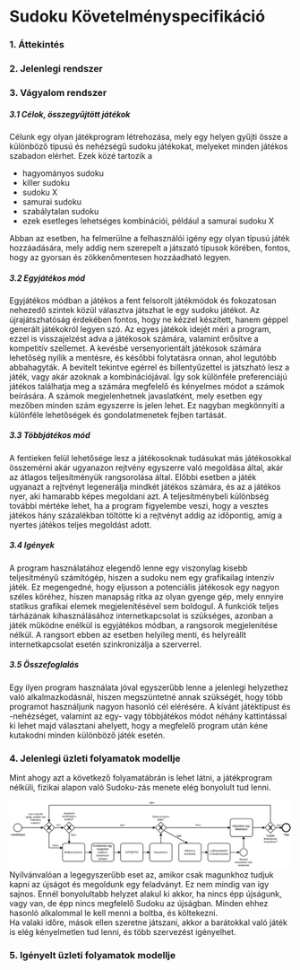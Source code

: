 Sudoku Követelményspecifikáció
==========================================

### 1. Áttekintés
 
### 2. Jelenlegi rendszer

### 3. Vágyalom rendszer
##### 3.1 Célok, összegyűjtött játékok
Célunk egy olyan játékprogram létrehozása, mely egy helyen gyűjti össze a különböző típusú és nehézségű sudoku játékokat, melyeket minden játékos szabadon elérhet. Ezek közé tartozik a
- hagyományos sudoku
- killer sudoku
- sudoku X
- samurai sudoku
- szabálytalan sudoku
- ezek esetleges lehetséges kombinációi, például a samurai sudoku X

Abban az esetben, ha felmerülne a felhasználói igény egy olyan típusú játék hozzáadására, mely addig nem szerepelt a játszató típusok körében, fontos, hogy az gyorsan és zökkenőmentesen hozzáadható legyen.
##### 3.2 Egyjátékos mód
Egyjátékos módban a játékos a fent felsorolt játékmódok és fokozatosan nehezedő szintek közül választva játszhat le egy sudoku játékot. Az újrajátszhatóság érdekében fontos, hogy ne kézzel készített, hanem géppel generált játékokról legyen szó.
Az egyes játékok idejét méri a program, ezzel is visszajelzést adva a játékosok számára, valamint erősítve a kompetitív szellemet. A kevésbé versenyorientált játékosok számára lehetőség nyílik a mentésre, és későbbi folytatásra onnan, ahol legutóbb abbahagyták.
A bevitelt tekintve egérrel és billentyűzettel is játszható lesz a játék, vagy akár azoknak a kombinációjával. Így sok különféle preferenciájú játékos találhatja meg a számára megfelelő és kényelmes módot a számok beírására.
A számok megjelenhetnek javaslatként, mely esetben egy mezőben minden szám egyszerre is jelen lehet. Ez nagyban megkönnyíti a különféle lehetőségek és gondolatmenetek fejben tartását.
##### 3.3 Többjátékos mód
A fentieken felül lehetősége lesz a játékosoknak tudásukat más játékosokkal összemérni akár ugyanazon rejtvény egyszerre való megoldása által, akár az átlagos teljesítményük rangsorolása által.
Előbbi esetben a játék ugyanazt a rejtvényt legenerálja mindkét játékos számára, és az a játékos nyer, aki hamarabb képes megoldani azt. A teljesítménybeli különbség további mértéke lehet, ha a program figyelembe veszi, hogy a vesztes játékos hány százalékban töltötte ki a rejtvényt addig az időpontig, amíg a nyertes játékos teljes megoldást adott.
##### 3.4 Igények
A program használatához elegendő lenne egy viszonylag kisebb teljesítményű számítógép, hiszen a sudoku nem egy grafikailag intenzív játék. Ez megengedné, hogy eljusson a potenciális játékosok egy nagyon széles köréhez, hiszen manapság ritka az olyan gyenge gép, mely ennyire statikus grafikai elemek megjelenítésével sem boldogul.
A funkciók teljes tárházának kihasználásához internetkapcsolat is szükséges, azonban a játék működne enélkül is egyjátékos módban, a rangsorok megjelenítése nélkül. A rangsort ebben az esetben helyileg menti, és helyreállt internetkapcsolat esetén szinkronizálja a szerverrel.
##### 3.5 Összefoglalás
Egy ilyen program használata jóval egyszerűbb lenne a jelenlegi helyzethez való alkalmazkodásnál, hiszen megszüntetné annak szükségét, hogy több programot használjunk nagyon hasonló cél elérésére.
A kívánt játéktípust és -nehézséget, valamint az egy- vagy többjátékos módot néhány kattintással ki lehet majd választani ahelyett, hogy a megfelelő program után kéne kutakodni minden különböző játék esetén.

### 4. Jelenlegi üzleti folyamatok modellje
Mint ahogy azt a következő folyamatábrán is lehet látni, a játékprogram nélküli, fizikai alapon való Sudoku-zás menete elég bonyolult tud lenni.

![Alt text](./resource/kovspec_jelenlegi_uzleti.svg)
Nyílvánvalóan a legegyszerűbb eset az, amikor csak magunkhoz tudjuk kapni az újságot és megoldunk egy feladványt.
Ez nem mindig van így sajnos. Ennél bonyolultabb helyzet alakul ki akkor, ha nincs épp újságunk, vagy van, de épp nincs megfelelő Sudoku az újságban. Minden ehhez hasonló alkalommal le kell menni a boltba, és költekezni.   
Ha valaki időre, mások ellen szeretne játszani, akkor a  barátokkal való játék is elég kényelmetlen tud lenni, és több szervezést igényelhet.
### 5. Igényelt üzleti folyamatok modellje
